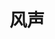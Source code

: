 ---
layout: work-detail
title: "风声"
sort_by_date: "2023-09-09"
work_details:
  title: "风声"
  location: "Spangenberg Performing Arts Theater"
  date: "2023年9月9日"
  banner_image: "/assets/imgs/works/2023-fall-the-message/banner.png"
  poster_image: "/assets/imgs/works/2023-fall-the-message/poster.png"
  introduction: "1940年初，日本侵华战争进入白热化。这日，日军特高课课长樱井洋子截获密电，代号为老鬼的地下党在和平军淞沪司令部内潜伏已久。经过排查，目标锁定为四人：和平军淞沪司令部第二剿匪大队长吴志国、军事机要处处长金生火、译电科科长李宁玉和科员顾晓梦。夜色渐浓，吴、金、李、顾四人被带到位于孤山南麓的裘庄。等待他们的是严酷的审讯和彼此间的猜忌与背叛… 孤山风起云涌，裘庄危机四伏。9月9日，裘庄大门开启，邀你一窥四人命运。"
  production_team:
    - page_title: "演员"
      members:
        - name: "演员"
          person: "靠靠"
          role: "顾晓梦"
        - name: "演员"
          person: "豆豆"
          role: "樱井洋子"
        - name: "演员"
          person: "Tiger Jin"
          role: "吴志国"
        - name: "演员"
          person: "李周嘉"
          role: "李宁玉"
        - name: "演员"
          person: "高原"
          role: "白碧薇"
        - name: "演员"
          person: "Jefferey"
          role: "金生火"
        - name: "演员"
          person: "Jade"
          role: "顾母"
        - name: "演员"
          person: "Celia管管"
          role: "樱井妹妹"
        - name: "演员"
          person: "李潇潇"
          role: "广播员"
        - name: "演员"
          person: "邵航"
          role: "贸易商会会长古田次郎"
        - name: "演员"
          person: "董仕"
          role: "日军士兵"
        - name: "演员"
          person: "陈思源"
          role: "运输处副处长汪子明"
        - name: "演员"
          person: "孙研"
          role: "日本兵甲"
        - name: "演员"
          person: "棵未"
          role: "日本兵乙"
        - name: "演员"
          person: "李泽宇"
          role: "刘林宗"
    - page_title: "制作团队"
      members:
        - name: "制作人"
          person: "马慧琦"
          role: "财务"
        - name: "制作人"
          person: "谢瑨"
          role: "场地"
        - name: "制作人"
          person: "周康彦"
          role: "赞助"
        - name: "导演"
          person: "肖苹苹"
        - name: "副导演"
          person: "棵未"
        - name: "副导演"
          person: "高原"
        - name: "编剧"
          person: "李周嘉"
        - name: "舞台监督"
          person: "朱本正"
        - name: "舞台副理"
          person: "高宇彤"
        - name: "舞台副理"
          person: "黄洁雯"
        - name: "表演指导"
          person: "李泽宇"
        - name: "舞台美术"
          person: "Kaylee"
        - name: "舞台美术"
          person: "阿荣"
        - name: "舞台美术"
          person: "何增鸿"
        - name: "舞台美术"
          person: "Ago"
    - page_title: "后台团队"
      members:
        - name: "道具"
          person: "李雅馨"
        - name: "道具"
          person: "张若鹏"
        - name: "道具"
          person: "董邑恒"
        - name: "道具"
          person: "李潇潇"
        - name: "灯光"
          person: "郭汀莹"
        - name: "灯光"
          person: "谌冲慧"
        - name: "灯光"
          person: "张特"
        - name: "音乐音效"
          person: "曹翔"
        - name: "音乐音效"
          person: "刘小叶"
        - name: "音乐音效"
          person: "钟宜吟"
        - name: "服装/化妆"
          person: "周思韵"
        - name: "服装/化妆"
          person: "徐慧"
        - name: "服装/化妆"
          person: "刘一格"
        - name: "服装/化妆"
          person: "小丸子"
        - name: "服装/化妆"
          person: "周容好"
        - name: "服装/化妆"
          person: "Becca Li"
        - name: "舞台工作人员"
          person: "张逸飞"
        - name: "舞台工作人员"
          person: "刘振邦"
        - name: "舞台工作人员"
          person: "周容好"
        - name: "舞台工作人员"
          person: "Kaylee"
        - name: "舞台工作人员"
          person: "阿荣"
    - page_title: "副场监督团队"
      members:
        - name: "副场监督"
          person: "吴鋆蕊"
        - name: "副场监督"
          person: "徐琬乔"
        - name: "副场监督"
          person: "王舸"
        - name: "副场监督"
          person: "张茜"
        - name: "副场监督"
          person: "王军"
        - name: "副场监督"
          person: "石晰然"
        - name: "副场监督"
          person: "段天霖"
        - name: "副场监督"
          person: "刘越洋"
        - name: "副场监督"
          person: "Jocelyn Yan"
        - name: "副场监督"
          person: "Dafei Ning"
        - name: "副场监督"
          person: "周北南"
        - name: "副场监督"
          person: "张逸飞"
    - page_title: "摄影摄像团队"
      members:
        - name: "摄影摄像"
          person: "张若鹏"
        - name: "摄影摄像"
          person: "刘越洋"
        - name: "摄影摄像"
          person: "李扬"
        - name: "摄影摄像"
          person: "马慧琦"
        - name: "摄影摄像"
          person: "周康彦"
    - page_title: "宣发团队"
      members:
        - name: "宣传"
          person: "倪爽"
        - name: "宣传"
          person: "周北南"
        - name: "宣传"
          person: "阿亮"
        - name: "宣传"
          person: "李扬"
        - name: "宣传"
          person: "董仕"
        - name: "宣传"
          person: "李周嘉"
        - name: "宣传"
          person: "棵未"
        - name: "宣传"
          person: "张若鹏"
        - name: "宣传"
          person: "李雅馨"
        - name: "宣传"
          person: "张小"
        - name: "宣传"
          person: "徐慧"
        - name: "宣传"
          person: "刘一格"
        - name: "宣传"
          person: "何增鸿"
        - name: "设计"
          person: "李周嘉"
        - name: "设计"
          person: "棵未"
        - name: "设计"
          person: "张小"
    - page_title: "外联团队"
      members:
        - name: "外联"
          person: "张茜"
        - name: "外联"
          person: "王舸"
        - name: "外联"
          person: "段天霖"
        - name: "外联"
          person: "Ago"
        - name: "外联"
          person: "周康彦"
  photos:
    - image: "/assets/imgs/works/2023-fall-the-message/1.jpg"
      caption: "演出"
    - image: "/assets/imgs/works/2023-fall-the-message/2.jpg"
      caption: "演出"
    - image: "/assets/imgs/works/2023-fall-the-message/3.jpg"
      caption: "演出"
    - image: "/assets/imgs/works/2023-fall-the-message/4.jpg"
      caption: "演出"
    - image: "/assets/imgs/works/2023-fall-the-message/5.jpg"
      caption: "演出"
    - image: "/assets/imgs/works/2023-fall-the-message/6.jpg"
      caption: "演出"
    - image: "/assets/imgs/works/2023-fall-the-message/7.jpg"
      caption: "演出"
    - image: "/assets/imgs/works/2023-fall-the-message/8.jpg"
      caption: "演出"
    - image: "/assets/imgs/works/2023-fall-the-message/9.jpg"
      caption: "演出"
---